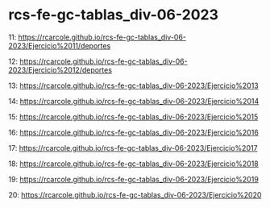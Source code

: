 # rcs-fe-gc-tablas_div-06-2023

11:
https://rcarcole.github.io/rcs-fe-gc-tablas_div-06-2023/Ejercicio%2011/deportes

12:
https://rcarcole.github.io/rcs-fe-gc-tablas_div-06-2023/Ejercicio%2012/deportes

13:
https://rcarcole.github.io/rcs-fe-gc-tablas_div-06-2023/Ejercicio%2013

14:
https://rcarcole.github.io/rcs-fe-gc-tablas_div-06-2023/Ejercicio%2014

15:
https://rcarcole.github.io/rcs-fe-gc-tablas_div-06-2023/Ejercicio%2015

16:
https://rcarcole.github.io/rcs-fe-gc-tablas_div-06-2023/Ejercicio%2016

17:
https://rcarcole.github.io/rcs-fe-gc-tablas_div-06-2023/Ejercicio%2017

18:
https://rcarcole.github.io/rcs-fe-gc-tablas_div-06-2023/Ejercicio%2018

19:
https://rcarcole.github.io/rcs-fe-gc-tablas_div-06-2023/Ejercicio%2019

20:
https://rcarcole.github.io/rcs-fe-gc-tablas_div-06-2023/Ejercicio%2020
